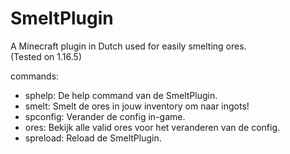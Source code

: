 # SmeltPlugin
A Minecraft plugin in Dutch used for easily smelting ores.  
(Tested on 1.16.5)  

commands:  
  - sphelp: De help command van de SmeltPlugin.  
  - smelt: Smelt de ores in jouw inventory om naar ingots!  
  - spconfig: Verander de config in-game.  
  - ores: Bekijk alle valid ores voor het veranderen van de config.  
  - spreload: Reload de SmeltPlugin.  

